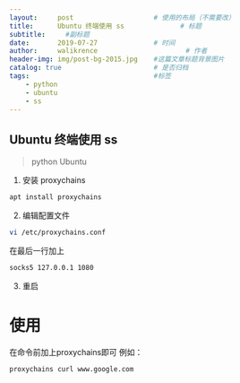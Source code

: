 ```yaml
---
layout:     post   				    # 使用的布局（不需要改）
title:      Ubuntu 终端使用 ss 				# 标题 
subtitle:     #副标题
date:       2019-07-27 				# 时间
author:     walikrence 						# 作者
header-img: img/post-bg-2015.jpg 	#这篇文章标题背景图片
catalog: true 						# 是否归档
tags:								#标签
    - python
    - ubuntu
    - ss
---
```


## Ubuntu 终端使用 ss
>python Ubuntu

1. 安装 proxychains

```sh
apt install proxychains
```

2. 编辑配置文件

```sh
vi /etc/proxychains.conf
```
在最后一行加上
```sh
socks5 127.0.0.1 1080
```

3. 重启

# 使用 
在命令前加上proxychains即可
例如：
```sh
proxychains curl www.google.com
```